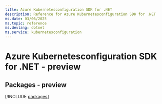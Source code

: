 ```yaml
---
title: Azure Kubernetesconfiguration SDK for .NET
description: Reference for Azure Kubernetesconfiguration SDK for .NET
ms.date: 03/06/2025
ms.topic: reference
ms.devlang: dotnet
ms.service: kubernetesconfiguration
---
```

# Azure Kubernetesconfiguration SDK for .NET - preview
## Packages - preview
[!INCLUDE [packages](kubernetesconfiguration-index.md)]